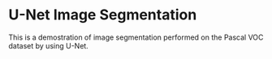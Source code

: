 # U-Net Image Segmentation

This is a demostration of image segmentation performed on the Pascal VOC dataset by using U-Net.
